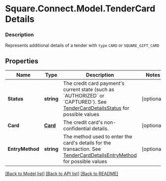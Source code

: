 # Square.Connect.Model.TenderCardDetails

### Description

Represents additional details of a tender with `type` `CARD` or `SQUARE_GIFT_CARD`

## Properties

Name | Type | Description | Notes
------------ | ------------- | ------------- | -------------
**Status** | **string** | The credit card payment&#39;s current state (such as &#x60;AUTHORIZED&#x60; or &#x60;CAPTURED&#x60;). See [TenderCardDetailsStatus](#type-tendercarddetailsstatus) for possible values | [optional] 
**Card** | [**Card**](Card.md) | The credit card&#39;s non-confidential details. | [optional] 
**EntryMethod** | **string** | The method used to enter the card&#39;s details for the transaction. See [TenderCardDetailsEntryMethod](#type-tendercarddetailsentrymethod) for possible values | [optional] 



[[Back to Model list]](../README.md#documentation-for-models) [[Back to API list]](../README.md#documentation-for-api-endpoints) [[Back to README]](../README.md)

